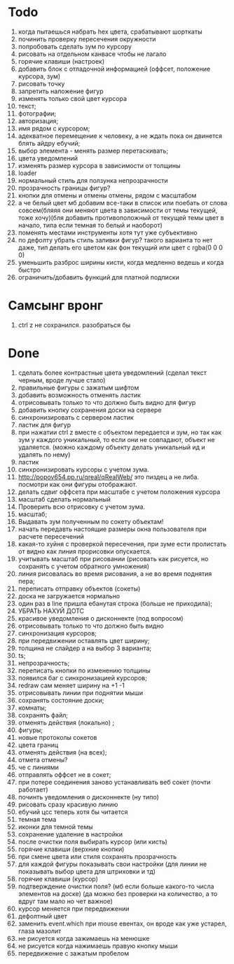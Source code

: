 # Todo

1.  когда пытаешься набрать hex цвета, срабатывают шорткаты
2.  починить проверку пересечения окружности
3.  попробовать сделать зум по курсору
4.  рисовать на отдельном канвасе чтобы не лагало
5.  горячие клавиши (настроек)
7.  добавить блок с отладочной информацией (оффсет, положение курсора, зум)
8.  рисовать точку
9.  запретить наложение фигур
10. изменять только свой цвет курсора
11. текст;
12. фотографии;
13. авторизация;
15. имя рядом с курсором;
16. адекватное перемещение к человеку, а не ждать пока он двинется блять айдру ебучий;
16. выбор элемента - менять размер перетаскивать;
17. цвета уведомлений
18. изменять размер курсора в зависимости от толщины
19. loader
20. нормальный стиль для ползунка непрозрачности
21. прозрачность границы фигур?
22. кнопки для отмены и отмены отмены, рядом с масштабом
23. а че белый цвет мб добавим все-таки в список или поебать от слова совсем(бляяя они меняют цвета в зависимости от темы текущей, тоже хочу)(бля добавить противоположный от текущей темы цвет в начало, типа если темная то белый и наоборот)
24. поменять местами инструменты хотя тут уже субъективно
25. по дефолту убрать стиль заливки фигур? такого варианта то нет даже, тип делать его цветом как фон текущий или цвет с rgba(0 0 0 0)
26. уменьшить разброс ширины кисти, когда медленно ведешь и когда быстро
27. ограничить/добавить функций для платной подписки

# Самсынг вронг

1. ctrl z не сохранился. разобраться бы

# Done

1.  сделать более контрастные цвета уведомлений (сделал текст черным, вроде лучше стало)
2.  правильные фигуры с зажатым шифтом
3.  добавить возможность отменять ластик
4.  отрисовывать только то что должно быть видно для фигур
5.  добавить кнопку сохранения доски на сервере
6.  синхронизировать с сервером ластик
7.  ластик для фигур
8.  при нажатии ctrl z вместе с объектом передается и зум, но так как зум у каждого уникальный, то если они не совпадают, объект не удаляется. (можно каждому объекту делать уникальный ид и удалять по нему)
9.  ластик
10. синхронизировать курсоры с учетом зума.
11. http://popov654.pp.ru/qreal/qRealWeb/ это пиздец а не либа. посмотри как они фигуры отображают.
12. делать сдвиг оффсета при масштабе с учетом положения курсора
13. масштаб сделать нормальный
14. Проверить всю отрисовку с учетом зума.
15. масштаб;
16. Выдавать зум полученным по сокету объектам!
17. начать передавть настоящие размеры окна пользователя при расчете пересечений
18. какая-то хуйня с проверкой пересечения, при зуме ести пролистать от видно как линия прорисовки опускается.
19. учитывать масштаб при рисовании (рисовать как рисуется, но сохранять с учетом обратного умножения)
20. линия рисовалась во время рисования, а не во время поднятия пера;
21. переписать отправку объектов (сокеты)
22. доска не загружается нормально
23. один раз в line пришла ебанутая строка (больше не приходила);
24. УБРАТЬ НАХУЙ ДОТС
25. красивое уведомления о дисконнекте (под вопросом)
26. отрисовывать только то что должно быть видно
27. синхронизация курсоров;
28. при передвижении оставлять цвет ширину;
29. толщина не слайдер а на выбор 3 варианта;
30. ts;
31. непрозрачность;
32. переписать кнопки по изменению толщины
33. появился баг с синхронизацией курсоров;
34. redraw сам меняет ширину на +1 -1
35. отрисовывать линии при поднятии мыши
36. сохранять состояние доски;
37. комнаты;
38. сохранять файл;
39. отменять действия (локально) ;
40. фигуры;
41. новые протоколы сокетов
42. цвета границ
43. отменять действия (на всех);
44. отмета отмены?
45. че с линиями
46. отправлять оффсет не в сокет;
47. при потере соединения заново устанавливать веб сокет (почти работает)
48. починть уведомления о дисконнекте (ну типо)
49. рисовать сразу красивую линию
50. ебучий цсс теперь хотя бы читается
51. темная тема
52. иконки для темной темы
53. сохранение удаление в настройки
54. после очистки поля выбирать курсор (или кисть)
55. горячие клавиши (верхние кнопки)
56. при смене цвета или стиля сохранять прозрачность
57. для каждой фигуры показывать свои настройки (для линии не показывать выбор цвета для штриховки и тд)
58. горячие клавиши (курсор)
59. подтверждение очистки поля? (мб если больше какого-то числа элементов на доске) (да можно без проверки на количество, а то вдруг там мало но чет важное)
60. курсор меняется при передвижении
61. дефолтный цвет
62. заменить event.which при mouse евентах, он вроде как уже устарел, глаза мазолит
63. не рисуется когда зажимаешь на менюшке
64. не рисуется когда нажимаешь правую кнопку мыши
65. передвижение с зажатым пробелом
